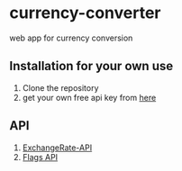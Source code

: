 # currency-converter
web app for currency conversion

## Installation for your own use 
1. Clone the repository
2. get your own free api key from [here](https://www.exchangerate-api.com/)

## API 
1. [ExchangeRate-API](https://www.exchangerate-api.com/)
2. [Flags API](https://flagsapi.com/)
